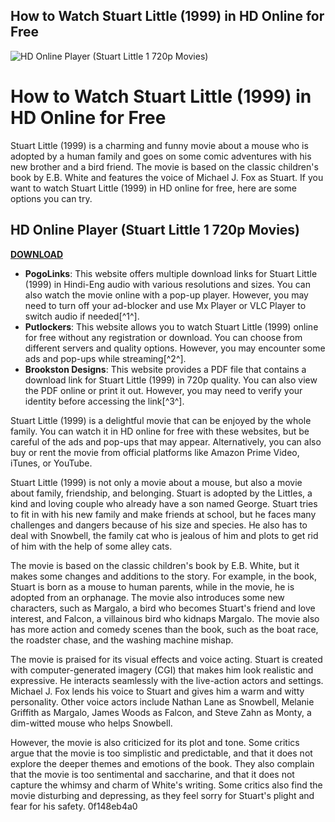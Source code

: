 ## How to Watch Stuart Little (1999) in HD Online for Free

 
![HD Online Player (Stuart Little 1 720p Movies)](https://encrypted-tbn1.gstatic.com/images?q=tbn:ANd9GcRnkDt2WdRHuQ2dsmzIC0l80haAWJFg8LOWlV0sguQpaUiOnNRnbM8i_A)

 
# How to Watch Stuart Little (1999) in HD Online for Free
 
Stuart Little (1999) is a charming and funny movie about a mouse who is adopted by a human family and goes on some comic adventures with his new brother and a bird friend. The movie is based on the classic children's book by E.B. White and features the voice of Michael J. Fox as Stuart. If you want to watch Stuart Little (1999) in HD online for free, here are some options you can try.
 
## HD Online Player (Stuart Little 1 720p Movies)


[**DOWNLOAD**](https://www.google.com/url?q=https%3A%2F%2Fshoxet.com%2F2tKhvI&sa=D&sntz=1&usg=AOvVaw2dpneI8pUs790VDie8PVx_)

 
- **PogoLinks**: This website offers multiple download links for Stuart Little (1999) in Hindi-Eng audio with various resolutions and sizes. You can also watch the movie online with a pop-up player. However, you may need to turn off your ad-blocker and use Mx Player or VLC Player to switch audio if needed[^1^].
- **Putlockers**: This website allows you to watch Stuart Little (1999) online for free without any registration or download. You can choose from different servers and quality options. However, you may encounter some ads and pop-ups while streaming[^2^].
- **Brookston Designs**: This website provides a PDF file that contains a download link for Stuart Little (1999) in 720p quality. You can also view the PDF online or print it out. However, you may need to verify your identity before accessing the link[^3^].

Stuart Little (1999) is a delightful movie that can be enjoyed by the whole family. You can watch it in HD online for free with these websites, but be careful of the ads and pop-ups that may appear. Alternatively, you can also buy or rent the movie from official platforms like Amazon Prime Video, iTunes, or YouTube.
  
Stuart Little (1999) is not only a movie about a mouse, but also a movie about family, friendship, and belonging. Stuart is adopted by the Littles, a kind and loving couple who already have a son named George. Stuart tries to fit in with his new family and make friends at school, but he faces many challenges and dangers because of his size and species. He also has to deal with Snowbell, the family cat who is jealous of him and plots to get rid of him with the help of some alley cats.
 
The movie is based on the classic children's book by E.B. White, but it makes some changes and additions to the story. For example, in the book, Stuart is born as a mouse to human parents, while in the movie, he is adopted from an orphanage. The movie also introduces some new characters, such as Margalo, a bird who becomes Stuart's friend and love interest, and Falcon, a villainous bird who kidnaps Margalo. The movie also has more action and comedy scenes than the book, such as the boat race, the roadster chase, and the washing machine mishap.
 
The movie is praised for its visual effects and voice acting. Stuart is created with computer-generated imagery (CGI) that makes him look realistic and expressive. He interacts seamlessly with the live-action actors and settings. Michael J. Fox lends his voice to Stuart and gives him a warm and witty personality. Other voice actors include Nathan Lane as Snowbell, Melanie Griffith as Margalo, James Woods as Falcon, and Steve Zahn as Monty, a dim-witted mouse who helps Snowbell.
 
However, the movie is also criticized for its plot and tone. Some critics argue that the movie is too simplistic and predictable, and that it does not explore the deeper themes and emotions of the book. They also complain that the movie is too sentimental and saccharine, and that it does not capture the whimsy and charm of White's writing. Some critics also find the movie disturbing and depressing, as they feel sorry for Stuart's plight and fear for his safety.
 0f148eb4a0
